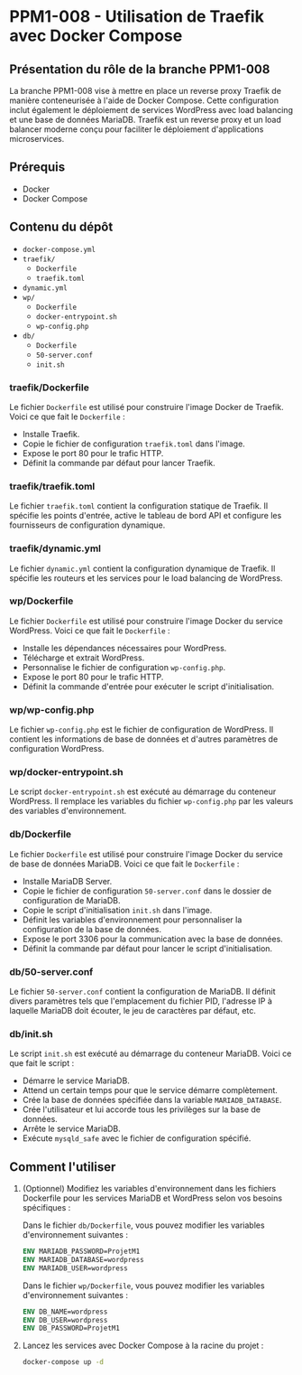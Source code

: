 # PPM1-008 - Utilisation de Traefik avec Docker Compose

## Présentation du rôle de la branche PPM1-008

La branche PPM1-008 vise à mettre en place un reverse proxy Traefik de manière conteneurisée à l'aide de Docker Compose. Cette configuration inclut également le déploiement de services WordPress avec load balancing et une base de données MariaDB. Traefik est un reverse proxy et un load balancer moderne conçu pour faciliter le déploiement d'applications microservices.

## Prérequis

- Docker
- Docker Compose

## Contenu du dépôt

- `docker-compose.yml`
- `traefik/`
  - `Dockerfile`
  - `traefik.toml`
- `dynamic.yml`
- `wp/`
  - `Dockerfile`
  - `docker-entrypoint.sh`
  - `wp-config.php`
- `db/`
  - `Dockerfile`
  - `50-server.conf`
  - `init.sh`

### traefik/Dockerfile

Le fichier `Dockerfile` est utilisé pour construire l'image Docker de Traefik. Voici ce que fait le `Dockerfile` :

- Installe Traefik.
- Copie le fichier de configuration `traefik.toml` dans l'image.
- Expose le port 80 pour le trafic HTTP.
- Définit la commande par défaut pour lancer Traefik.

### traefik/traefik.toml

Le fichier `traefik.toml` contient la configuration statique de Traefik. Il spécifie les points d'entrée, active le tableau de bord API et configure les fournisseurs de configuration dynamique.

### traefik/dynamic.yml

Le fichier `dynamic.yml` contient la configuration dynamique de Traefik. Il spécifie les routeurs et les services pour le load balancing de WordPress.

### wp/Dockerfile

Le fichier `Dockerfile` est utilisé pour construire l'image Docker du service WordPress. Voici ce que fait le `Dockerfile` :

- Installe les dépendances nécessaires pour WordPress.
- Télécharge et extrait WordPress.
- Personnalise le fichier de configuration `wp-config.php`.
- Expose le port 80 pour le trafic HTTP.
- Définit la commande d'entrée pour exécuter le script d'initialisation.

### wp/wp-config.php

Le fichier `wp-config.php` est le fichier de configuration de WordPress. Il contient les informations de base de données et d'autres paramètres de configuration WordPress.

### wp/docker-entrypoint.sh

Le script `docker-entrypoint.sh` est exécuté au démarrage du conteneur WordPress. Il remplace les variables du fichier `wp-config.php` par les valeurs des variables d'environnement.

### db/Dockerfile

Le fichier `Dockerfile` est utilisé pour construire l'image Docker du service de base de données MariaDB. Voici ce que fait le `Dockerfile` :

- Installe MariaDB Server.
- Copie le fichier de configuration `50-server.conf` dans le dossier de configuration de MariaDB.
- Copie le script d'initialisation `init.sh` dans l'image.
- Définit les variables d'environnement pour personnaliser la configuration de la base de données.
- Expose le port 3306 pour la communication avec la base de données.
- Définit la commande par défaut pour lancer le script d'initialisation.

### db/50-server.conf

Le fichier `50-server.conf` contient la configuration de MariaDB. Il définit divers paramètres tels que l'emplacement du fichier PID, l'adresse IP à laquelle MariaDB doit écouter, le jeu de caractères par défaut, etc.

### db/init.sh

Le script `init.sh` est exécuté au démarrage du conteneur MariaDB. Voici ce que fait le script :

- Démarre le service MariaDB.
- Attend un certain temps pour que le service démarre complètement.
- Crée la base de données spécifiée dans la variable `MARIADB_DATABASE`.
- Crée l'utilisateur et lui accorde tous les privilèges sur la base de données.
- Arrête le service MariaDB.
- Exécute `mysqld_safe` avec le fichier de configuration spécifié.

## Comment l'utiliser

1. (Optionnel) Modifiez les variables d'environnement dans les fichiers Dockerfile pour les services MariaDB et WordPress selon vos besoins spécifiques :

    Dans le fichier `db/Dockerfile`, vous pouvez modifier les variables d'environnement suivantes :
    ```Dockerfile
    ENV MARIADB_PASSWORD=ProjetM1
    ENV MARIADB_DATABASE=wordpress
    ENV MARIADB_USER=wordpress
    ```

    Dans le fichier `wp/Dockerfile`, vous pouvez modifier les variables d'environnement suivantes :
    ```Dockerfile
    ENV DB_NAME=wordpress
    ENV DB_USER=wordpress
    ENV DB_PASSWORD=ProjetM1
    ```

2. Lancez les services avec Docker Compose à la racine du projet :

    ```bash
    docker-compose up -d
    ```

